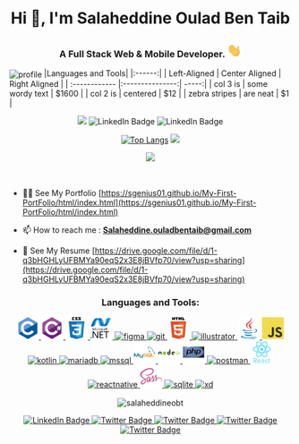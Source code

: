 <h1 align="center">Hi 👋, I'm Salaheddine Oulad Ben Taib </h1> 
<h3 align="center">A Full Stack Web & Mobile Developer. <img src="https://github.com/Andy-Python-Programmer/Andy-Python-Programmer/blob/master/hello.gif" style="margin-top:5px;" height="25px"></h3>

<img src="https://i.postimg.cc/pVFXQhq5/PROGRAMMER-1.png" align="center" alt="profile">
|Languages and Tools|
|:------:|
| Left-Aligned  | Center Aligned  | Right Aligned |
| :------------ |:---------------:| -----:|
| col 3 is      | some wordy text | $1600 |
| col 2 is      | centered        |   $12 |
| zebra stripes | are neat        |    $1 |

 <div align="center">
    
![](https://komarev.com/ghpvc/?username=salaheddineobt)
    <img  src="https://img.shields.io/github/followers/salaheddineobt?label=Follow" alt="LinkedIn Badge"/>
    <img src="https://img.shields.io/github/stars/salaheddineobt?affiliations=OWNER%2CCOLLABORATOR" alt="LinkedIn Badge"/>
    
  </div>
  
  <div align="center">
   
   [![Top Langs](https://github-readme-stats.vercel.app/api/top-langs/?username=salaheddineobt&layout=compact&hide=html,hack,css&theme=gotham)](https://github.com/Ahmed-dev-dragon) 
  <img  height=' 165px' src="https://github-readme-stats.vercel.app/api?username=salaheddineobt&show_icons=true&theme=gotham&count_private=true">
</div>

<div align="center">
  <p align="center"><img src="https://github-profile-trophy.vercel.app/?username=salaheddineobt&column=7&theme=onedark" /></p>
</div>
<br>


- 👨‍💻 See My Portfolio [https://sgenius01.github.io/My-First-PortFolio/html/index.html](https://sgenius01.github.io/My-First-PortFolio/html/index.html)

- 📫 How to reach me : **Salaheddine.ouladbentaib@gmail.com**

- 📄 See My Resume [https://drive.google.com/file/d/1-q3bHGHLyUFBMYa90eqS2x3E8jBVfp70/view?usp=sharing](https://drive.google.com/file/d/1-q3bHGHLyUFBMYa90eqS2x3E8jBVfp70/view?usp=sharing)


<h3 align="center">Languages and Tools:</h3>
<p align="center"> <a href="https://www.cprogramming.com/" target="_blank" rel="noreferrer"> <img src="https://raw.githubusercontent.com/devicons/devicon/master/icons/c/c-original.svg" alt="c" width="40" height="40"/> </a> <a href="https://www.w3schools.com/cs/" target="_blank" rel="noreferrer"> <img src="https://raw.githubusercontent.com/devicons/devicon/master/icons/csharp/csharp-original.svg" alt="csharp" width="40" height="40"/> </a> <a href="https://www.w3schools.com/css/" target="_blank" rel="noreferrer"> <img src="https://raw.githubusercontent.com/devicons/devicon/master/icons/css3/css3-original-wordmark.svg" alt="css3" width="40" height="40"/> </a> <a href="https://dotnet.microsoft.com/" target="_blank" rel="noreferrer"> <img src="https://raw.githubusercontent.com/devicons/devicon/master/icons/dot-net/dot-net-original-wordmark.svg" alt="dotnet" width="40" height="40"/> </a> <a href="https://www.figma.com/" target="_blank" rel="noreferrer"> <img src="https://www.vectorlogo.zone/logos/figma/figma-icon.svg" alt="figma" width="40" height="40"/> </a> <a href="https://git-scm.com/" target="_blank" rel="noreferrer"> <img src="https://www.vectorlogo.zone/logos/git-scm/git-scm-icon.svg" alt="git" width="40" height="40"/> </a> <a href="https://www.w3.org/html/" target="_blank" rel="noreferrer"> <img src="https://raw.githubusercontent.com/devicons/devicon/master/icons/html5/html5-original-wordmark.svg" alt="html5" width="40" height="40"/> </a> <a href="https://www.adobe.com/in/products/illustrator.html" target="_blank" rel="noreferrer"> <img src="https://www.vectorlogo.zone/logos/adobe_illustrator/adobe_illustrator-icon.svg" alt="illustrator" width="40" height="40"/> </a> <a href="https://www.java.com" target="_blank" rel="noreferrer"> <img src="https://raw.githubusercontent.com/devicons/devicon/master/icons/java/java-original.svg" alt="java" width="40" height="40"/> </a> <a href="https://developer.mozilla.org/en-US/docs/Web/JavaScript" target="_blank" rel="noreferrer"> <img src="https://raw.githubusercontent.com/devicons/devicon/master/icons/javascript/javascript-original.svg" alt="javascript" width="40" height="40"/> </a> <a href="https://kotlinlang.org" target="_blank" rel="noreferrer"> <img src="https://www.vectorlogo.zone/logos/kotlinlang/kotlinlang-icon.svg" alt="kotlin" width="40" height="40"/> </a> <a href="https://mariadb.org/" target="_blank" rel="noreferrer"> <img src="https://www.vectorlogo.zone/logos/mariadb/mariadb-icon.svg" alt="mariadb" width="40" height="40"/> </a> <a href="https://www.microsoft.com/en-us/sql-server" target="_blank" rel="noreferrer"> <img src="https://www.svgrepo.com/show/303229/microsoft-sql-server-logo.svg" alt="mssql" width="40" height="40"/> </a> <a href="https://www.mysql.com/" target="_blank" rel="noreferrer"> <img src="https://raw.githubusercontent.com/devicons/devicon/master/icons/mysql/mysql-original-wordmark.svg" alt="mysql" width="40" height="40"/> </a> <a href="https://nodejs.org" target="_blank" rel="noreferrer"> <img src="https://raw.githubusercontent.com/devicons/devicon/master/icons/nodejs/nodejs-original-wordmark.svg" alt="nodejs" width="40" height="40"/> </a> <a href="https://www.php.net" target="_blank" rel="noreferrer"> <img src="https://raw.githubusercontent.com/devicons/devicon/master/icons/php/php-original.svg" alt="php" width="40" height="40"/> </a> <a href="https://postman.com" target="_blank" rel="noreferrer"> <img src="https://www.vectorlogo.zone/logos/getpostman/getpostman-icon.svg" alt="postman" width="40" height="40"/> </a> <a href="https://reactjs.org/" target="_blank" rel="noreferrer"> <img src="https://raw.githubusercontent.com/devicons/devicon/master/icons/react/react-original-wordmark.svg" alt="react" width="40" height="40"/> </a> <a href="https://reactnative.dev/" target="_blank" rel="noreferrer"> <img src="https://reactnative.dev/img/header_logo.svg" alt="reactnative" width="40" height="40"/> </a> <a href="https://sass-lang.com" target="_blank" rel="noreferrer"> <img src="https://raw.githubusercontent.com/devicons/devicon/master/icons/sass/sass-original.svg" alt="sass" width="40" height="40"/> </a> <a href="https://www.sqlite.org/" target="_blank" rel="noreferrer"> <img src="https://www.vectorlogo.zone/logos/sqlite/sqlite-icon.svg" alt="sqlite" width="40" height="40"/> </a> <a href="https://www.adobe.com/products/xd.html" target="_blank" rel="noreferrer"> <img src="https://cdn.worldvectorlogo.com/logos/adobe-xd.svg" alt="xd" width="40" height="40"/> </a> </p>
 

<div align="center">
 <p align="center">
  <img align="center" src="https://github-readme-streak-stats.herokuapp.com/?user=salaheddineobt&" alt="salaheddineobt" />
 </p>
</div>


<div id="badges"  align="center">
  <a href="https://ma.linkedin.com/in/salaheddine-oulad-ben-taib">
    <img src="https://img.shields.io/badge/LinkedIn-blue?style=for-the-badge&logo=linkedin&logoColor=white" alt="LinkedIn Badge"/>
  </a>

  <a href="https://www.instagram.com/_salaheddine01/">
    <img src="https://img.shields.io/badge/instagram-red?style=for-the-badge&logo=instagram&logoColor=white" alt="Twitter Badge"/>
  </a>
  <a href="https://twitter.com/sgenius_01">
    <img src="https://img.shields.io/badge/Twitter-blue?style=for-the-badge&logo=twitter&logoColor=white" alt="Twitter Badge"/>
  </a>
 <a href="mailto:Salaheddine.ouladbentaib@gmail.com">
  <img src="https://img.shields.io/badge/Gmail-red?style=for-the-badge&logo=gmail&logoColor=white" alt="Twitter Badge"/>
 </a>
 <a href="https://www.facebook.com/profile.php?id=100039780558863">
  <img src="https://img.shields.io/badge/Facebook-blue?style=for-the-badge&logo=facebook&logoColor=white" alt="Twitter Badge"/>
 </a>
</div>
